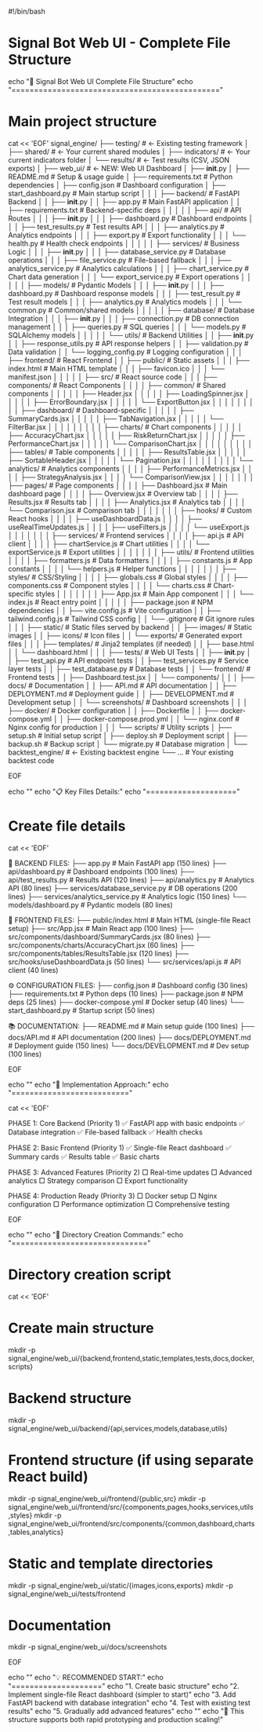 #!/bin/bash
# Signal Bot Web UI - Complete File Structure

echo "📁 Signal Bot Web UI Complete File Structure"
echo "=============================================="

# Main project structure
cat << 'EOF'
signal_engine/
├── testing/                          # ← Existing testing framework
│   ├── shared/                       # ← Your current shared modules
│   ├── indicators/                   # ← Your current indicators folder
│   └── results/                      # ← Test results (CSV, JSON exports)
│
├── web_ui/                          # ← NEW: Web UI Dashboard
│   ├── __init__.py
│   ├── README.md                    # Setup & usage guide
│   ├── requirements.txt             # Python dependencies
│   ├── config.json                  # Dashboard configuration
│   ├── start_dashboard.py           # Main startup script
│   │
│   ├── backend/                     # FastAPI Backend
│   │   ├── __init__.py
│   │   ├── app.py                   # Main FastAPI application
│   │   ├── requirements.txt         # Backend-specific deps
│   │   │
│   │   ├── api/                     # API Routes
│   │   │   ├── __init__.py
│   │   │   ├── dashboard.py         # Dashboard endpoints
│   │   │   ├── test_results.py      # Test results API
│   │   │   ├── analytics.py         # Analytics endpoints
│   │   │   ├── export.py            # Export functionality
│   │   │   └── health.py            # Health check endpoints
│   │   │
│   │   ├── services/                # Business Logic
│   │   │   ├── __init__.py
│   │   │   ├── database_service.py  # Database operations
│   │   │   ├── file_service.py      # File-based fallback
│   │   │   ├── analytics_service.py # Analytics calculations
│   │   │   ├── chart_service.py     # Chart data generation
│   │   │   └── export_service.py    # Export operations
│   │   │
│   │   ├── models/                  # Pydantic Models
│   │   │   ├── __init__.py
│   │   │   ├── dashboard.py         # Dashboard response models
│   │   │   ├── test_result.py       # Test result models
│   │   │   ├── analytics.py         # Analytics models
│   │   │   └── common.py            # Common/shared models
│   │   │
│   │   ├── database/                # Database Integration
│   │   │   ├── __init__.py
│   │   │   ├── connection.py        # DB connection management
│   │   │   ├── queries.py           # SQL queries
│   │   │   └── models.py            # SQLAlchemy models
│   │   │
│   │   └── utils/                   # Backend Utilities
│   │       ├── __init__.py
│   │       ├── response_utils.py    # API response helpers
│   │       ├── validation.py        # Data validation
│   │       └── logging_config.py    # Logging configuration
│   │
│   ├── frontend/                    # React Frontend
│   │   ├── public/                  # Static assets
│   │   │   ├── index.html           # Main HTML template
│   │   │   ├── favicon.ico
│   │   │   └── manifest.json
│   │   │
│   │   ├── src/                     # React source code
│   │   │   ├── components/          # React Components
│   │   │   │   ├── common/          # Shared components
│   │   │   │   │   ├── Header.jsx
│   │   │   │   │   ├── LoadingSpinner.jsx
│   │   │   │   │   ├── ErrorBoundary.jsx
│   │   │   │   │   └── ExportButton.jsx
│   │   │   │   │
│   │   │   │   ├── dashboard/       # Dashboard-specific
│   │   │   │   │   ├── SummaryCards.jsx
│   │   │   │   │   ├── TabNavigation.jsx
│   │   │   │   │   └── FilterBar.jsx
│   │   │   │   │
│   │   │   │   ├── charts/          # Chart components
│   │   │   │   │   ├── AccuracyChart.jsx
│   │   │   │   │   ├── RiskReturnChart.jsx
│   │   │   │   │   ├── PerformanceChart.jsx
│   │   │   │   │   └── ComparisonChart.jsx
│   │   │   │   │
│   │   │   │   ├── tables/          # Table components
│   │   │   │   │   ├── ResultsTable.jsx
│   │   │   │   │   ├── SortableHeader.jsx
│   │   │   │   │   └── Pagination.jsx
│   │   │   │   │
│   │   │   │   └── analytics/       # Analytics components
│   │   │   │       ├── PerformanceMetrics.jsx
│   │   │   │       ├── StrategyAnalysis.jsx
│   │   │   │       └── ComparisonView.jsx
│   │   │   │
│   │   │   ├── pages/               # Page components
│   │   │   │   ├── Dashboard.jsx    # Main dashboard page
│   │   │   │   ├── Overview.jsx     # Overview tab
│   │   │   │   ├── Results.jsx      # Results tab
│   │   │   │   ├── Analytics.jsx    # Analytics tab
│   │   │   │   └── Comparison.jsx   # Comparison tab
│   │   │   │
│   │   │   ├── hooks/               # Custom React hooks
│   │   │   │   ├── useDashboardData.js
│   │   │   │   ├── useRealTimeUpdates.js
│   │   │   │   ├── useFilters.js
│   │   │   │   └── useExport.js
│   │   │   │
│   │   │   ├── services/            # Frontend services
│   │   │   │   ├── api.js           # API client
│   │   │   │   ├── chartService.js  # Chart utilities
│   │   │   │   └── exportService.js # Export utilities
│   │   │   │
│   │   │   ├── utils/               # Frontend utilities
│   │   │   │   ├── formatters.js    # Data formatters
│   │   │   │   ├── constants.js     # App constants
│   │   │   │   └── helpers.js       # Helper functions
│   │   │   │
│   │   │   ├── styles/              # CSS/Styling
│   │   │   │   ├── globals.css      # Global styles
│   │   │   │   ├── components.css   # Component styles
│   │   │   │   └── charts.css       # Chart-specific styles
│   │   │   │
│   │   │   ├── App.jsx              # Main App component
│   │   │   └── index.js             # React entry point
│   │   │
│   │   ├── package.json             # NPM dependencies
│   │   ├── vite.config.js           # Vite configuration
│   │   ├── tailwind.config.js       # Tailwind CSS config
│   │   └── .gitignore               # Git ignore rules
│   │
│   ├── static/                      # Static files served by backend
│   │   ├── images/                  # Static images
│   │   ├── icons/                   # Icon files
│   │   └── exports/                 # Generated export files
│   │
│   ├── templates/                   # Jinja2 templates (if needed)
│   │   ├── base.html
│   │   └── dashboard.html
│   │
│   ├── tests/                       # Web UI Tests
│   │   ├── __init__.py
│   │   ├── test_api.py              # API endpoint tests
│   │   ├── test_services.py         # Service layer tests
│   │   ├── test_database.py         # Database tests
│   │   └── frontend/                # Frontend tests
│   │       ├── Dashboard.test.jsx
│   │       └── components/
│   │
│   ├── docs/                        # Documentation
│   │   ├── API.md                   # API documentation
│   │   ├── DEPLOYMENT.md            # Deployment guide
│   │   ├── DEVELOPMENT.md           # Development setup
│   │   └── screenshots/             # Dashboard screenshots
│   │
│   ├── docker/                      # Docker configuration
│   │   ├── Dockerfile
│   │   ├── docker-compose.yml
│   │   ├── docker-compose.prod.yml
│   │   └── nginx.conf               # Nginx config for production
│   │
│   └── scripts/                     # Utility scripts
│       ├── setup.sh                 # Initial setup script
│       ├── deploy.sh                # Deployment script
│       ├── backup.sh                # Backup script
│       └── migrate.py               # Database migration
│
└── backtest_engine/                 # ← Existing backtest engine
    └── ...                          # Your existing backtest code

EOF

echo ""
echo "📋 Key Files Details:"
echo "===================="

# Create file details
cat << 'EOF'

🔧 BACKEND FILES:
├── app.py                    # Main FastAPI app (150 lines)
├── api/dashboard.py          # Dashboard endpoints (100 lines)
├── api/test_results.py       # Results API (120 lines)
├── api/analytics.py          # Analytics API (80 lines)
├── services/database_service.py  # DB operations (200 lines)
├── services/analytics_service.py # Analytics logic (150 lines)
└── models/dashboard.py       # Pydantic models (80 lines)

🎨 FRONTEND FILES:
├── public/index.html         # Main HTML (single-file React setup)
├── src/App.jsx              # Main React app (100 lines)
├── src/components/dashboard/SummaryCards.jsx  (80 lines)
├── src/components/charts/AccuracyChart.jsx    (60 lines)
├── src/components/tables/ResultsTable.jsx     (120 lines)
├── src/hooks/useDashboardData.js              (50 lines)
└── src/services/api.js       # API client (40 lines)

⚙️ CONFIGURATION FILES:
├── config.json               # Dashboard config (30 lines)
├── requirements.txt          # Python deps (10 lines)
├── package.json              # NPM deps (25 lines)
├── docker-compose.yml        # Docker setup (40 lines)
└── start_dashboard.py        # Startup script (50 lines)

📚 DOCUMENTATION:
├── README.md                 # Main setup guide (100 lines)
├── docs/API.md              # API documentation (200 lines)
├── docs/DEPLOYMENT.md        # Deployment guide (150 lines)
└── docs/DEVELOPMENT.md       # Dev setup (100 lines)

EOF

echo ""
echo "🚀 Implementation Approach:"
echo "=========================="

cat << 'EOF'

PHASE 1: Core Backend (Priority 1)
✅ FastAPI app with basic endpoints
✅ Database integration
✅ File-based fallback
✅ Health checks

PHASE 2: Basic Frontend (Priority 1)
✅ Single-file React dashboard
✅ Summary cards
✅ Results table
✅ Basic charts

PHASE 3: Advanced Features (Priority 2)
□ Real-time updates
□ Advanced analytics
□ Strategy comparison
□ Export functionality

PHASE 4: Production Ready (Priority 3)
□ Docker setup
□ Nginx configuration
□ Performance optimization
□ Comprehensive testing

EOF

echo ""
echo "📁 Directory Creation Commands:"
echo "=============================="

# Directory creation script
cat << 'EOF'

# Create main structure
mkdir -p signal_engine/web_ui/{backend,frontend,static,templates,tests,docs,docker,scripts}

# Backend structure
mkdir -p signal_engine/web_ui/backend/{api,services,models,database,utils}

# Frontend structure (if using separate React build)
mkdir -p signal_engine/web_ui/frontend/{public,src}
mkdir -p signal_engine/web_ui/frontend/src/{components,pages,hooks,services,utils,styles}
mkdir -p signal_engine/web_ui/frontend/src/components/{common,dashboard,charts,tables,analytics}

# Static and template directories
mkdir -p signal_engine/web_ui/static/{images,icons,exports}
mkdir -p signal_engine/web_ui/tests/frontend

# Documentation
mkdir -p signal_engine/web_ui/docs/screenshots

EOF

echo ""
echo "💡 RECOMMENDED START:"
echo "===================="
echo "1. Create basic structure"
echo "2. Implement single-file React dashboard (simpler to start)"
echo "3. Add FastAPI backend with database integration"
echo "4. Test with existing test results"
echo "5. Gradually add advanced features"
echo ""
echo "🎯 This structure supports both rapid prototyping and production scaling!"